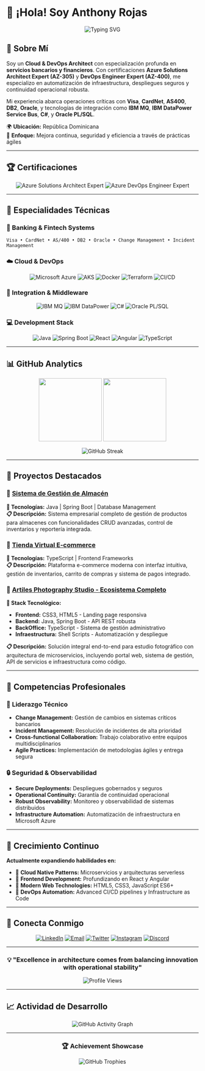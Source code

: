 # 👋 ¡Hola! Soy Anthony Rojas

<div align="center">
  
  ![Typing SVG](https://readme-typing-svg.demolab.com?font=Fira+Code&size=28&duration=3000&pause=1000&color=00D9FF&center=true&vCenter=true&width=800&lines=Cloud+%26+DevOps+Architect;IBM+MQ+%26+DataPower+Expert;Banking+%26+Fintech+Specialist;Azure+Solutions+Architect+Expert;Change+%26+Incident+Management+Leader)

</div>

## 🚀 Sobre Mí

Soy un **Cloud & DevOps Architect** con especialización profunda en **servicios bancarios y financieros**. Con certificaciones **Azure Solutions Architect Expert (AZ-305)** y **DevOps Engineer Expert (AZ-400)**, me especializo en automatización de infraestructura, despliegues seguros y continuidad operacional robusta.

Mi experiencia abarca operaciones críticas con **Visa**, **CardNet**, **AS400**, **DB2**, **Oracle**, y tecnologías de integración como **IBM MQ**, **IBM DataPower Service Bus**, **C#**, y **Oracle PL/SQL**.

🌍 **Ubicación:** República Dominicana  
🎯 **Enfoque:** Mejora continua, seguridad y eficiencia a través de prácticas ágiles

---

## 🏆 Certificaciones

<div align="center">

![Azure Solutions Architect Expert](https://img.shields.io/badge/Azure_Solutions_Architect_Expert-AZ--305-0078D4?style=for-the-badge&logo=microsoft-azure&logoColor=white)
![Azure DevOps Engineer Expert](https://img.shields.io/badge/Azure_DevOps_Engineer_Expert-AZ--400-0078D4?style=for-the-badge&logo=microsoft-azure&logoColor=white)

</div>

---

## 💼 Especialidades Técnicas

### 🏦 Banking & Fintech Systems
```
Visa • CardNet • AS/400 • DB2 • Oracle • Change Management • Incident Management
```

### ☁️ Cloud & DevOps
<div align="center">

![Microsoft Azure](https://img.shields.io/badge/Microsoft_Azure-0078D4?style=for-the-badge&logo=microsoft-azure&logoColor=white)
![AKS](https://img.shields.io/badge/AKS-326CE5?style=for-the-badge&logo=kubernetes&logoColor=white)
![Docker](https://img.shields.io/badge/Docker-2496ED?style=for-the-badge&logo=docker&logoColor=white)
![Terraform](https://img.shields.io/badge/Terraform-623CE4?style=for-the-badge&logo=terraform&logoColor=white)
![CI/CD](https://img.shields.io/badge/CI%2FCD-4285F4?style=for-the-badge&logo=google-cloud&logoColor=white)

</div>

### 🔧 Integration & Middleware
<div align="center">

![IBM MQ](https://img.shields.io/badge/IBM_MQ-052FAD?style=for-the-badge&logo=ibm&logoColor=white)
![IBM DataPower](https://img.shields.io/badge/IBM_DataPower-052FAD?style=for-the-badge&logo=ibm&logoColor=white)
![C#](https://img.shields.io/badge/C%23-239120?style=for-the-badge&logo=c-sharp&logoColor=white)
![Oracle PL/SQL](https://img.shields.io/badge/Oracle_PL%2FSQL-F80000?style=for-the-badge&logo=oracle&logoColor=white)

</div>

### 💻 Development Stack
<div align="center">

![Java](https://img.shields.io/badge/Java-ED8B00?style=for-the-badge&logo=openjdk&logoColor=white)
![Spring Boot](https://img.shields.io/badge/Spring_Boot-6DB33F?style=for-the-badge&logo=spring-boot&logoColor=white)
![React](https://img.shields.io/badge/React-20232A?style=for-the-badge&logo=react&logoColor=61DAFB)
![Angular](https://img.shields.io/badge/Angular-DD0031?style=for-the-badge&logo=angular&logoColor=white)
![TypeScript](https://img.shields.io/badge/TypeScript-007ACC?style=for-the-badge&logo=typescript&logoColor=white)

</div>

---

## 📊 GitHub Analytics

<div align="center">

<img src="https://github-readme-stats.vercel.app/api?username=AntRed1&show_icons=true&theme=tokyonight&hide_border=true&count_private=true" height="165">
<img src="https://github-readme-stats.vercel.app/api/top-langs/?username=AntRed1&layout=compact&theme=tokyonight&hide_border=true&card_width=320" height="165">

</div>

<div align="center">

![GitHub Streak](https://github-readme-streak-stats.herokuapp.com/?user=AntRed1&theme=tokyonight&hide_border=true)

</div>

---

## 🎯 Proyectos Destacados

### 🏪 [Sistema de Gestión de Almacén](https://github.com/AntRed1/PROYECTO_PROG)
**🔧 Tecnologías:** Java | Spring Boot | Database Management  
**📋 Descripción:** Sistema empresarial completo de gestión de productos para almacenes con funcionalidades CRUD avanzadas, control de inventarios y reportería integrada.

### 🛒 [Tienda Virtual E-commerce](https://github.com/AntRed1/Tienda_virtual)
**🔧 Tecnologías:** TypeScript | Frontend Frameworks  
**📋 Descripción:** Plataforma e-commerce moderna con interfaz intuitiva, gestión de inventarios, carrito de compras y sistema de pagos integrado.

### 📸 [Artiles Photography Studio - Ecosistema Completo](https://github.com/AntRed1/artiles-photography-studio)
**🔧 Stack Tecnológico:** 
- **Frontend:** CSS3, HTML5 - Landing page responsiva
- **Backend:** Java, Spring Boot - API REST robusta  
- **BackOffice:** TypeScript - Sistema de gestión administrativo
- **Infraestructura:** Shell Scripts - Automatización y despliegue

**📋 Descripción:** Solución integral end-to-end para estudio fotográfico con arquitectura de microservicios, incluyendo portal web, sistema de gestión, API de servicios e infraestructura como código.

---

## 🌟 Competencias Profesionales

### 🎯 **Liderazgo Técnico**
- **Change Management:** Gestión de cambios en sistemas críticos bancarios
- **Incident Management:** Resolución de incidentes de alta prioridad
- **Cross-functional Collaboration:** Trabajo colaborativo entre equipos multidisciplinarios
- **Agile Practices:** Implementación de metodologías ágiles y entrega segura

### 🔒 **Seguridad & Observabilidad**
- **Secure Deployments:** Despliegues gobernados y seguros
- **Operational Continuity:** Garantía de continuidad operacional
- **Robust Observability:** Monitoreo y observabilidad de sistemas distribuidos
- **Infrastructure Automation:** Automatización de infraestructura en Microsoft Azure

---

## 🌱 Crecimiento Continuo

**Actualmente expandiendo habilidades en:**
- 🚀 **Cloud Native Patterns:** Microservicios y arquitecturas serverless
- 🎨 **Frontend Development:** Profundizando en React y Angular
- 🔧 **Modern Web Technologies:** HTML5, CSS3, JavaScript ES6+
- 🤖 **DevOps Automation:** Advanced CI/CD pipelines y Infrastructure as Code

---

## 🤝 Conecta Conmigo

<div align="center">

[![LinkedIn](https://img.shields.io/badge/LinkedIn-0077B5?style=for-the-badge&logo=linkedin&logoColor=white)](https://www.linkedin.com/in/anthonyrojasv/)
[![Email](https://img.shields.io/badge/Email-D14836?style=for-the-badge&logo=gmail&logoColor=white)](mailto:anthonyatras@gmail.com)
[![Twitter](https://img.shields.io/badge/Twitter-1DA1F2?style=for-the-badge&logo=twitter&logoColor=white)](https://x.com/Arojas2520)
[![Instagram](https://img.shields.io/badge/Instagram-E4405F?style=for-the-badge&logo=instagram&logoColor=white)](https://www.instagram.com/a__red25/)
[![Discord](https://img.shields.io/badge/Discord-7289DA?style=for-the-badge&logo=discord&logoColor=white)](https://discord.com/users/DeathRed)

</div>

---

<div align="center">

### 💡 "Excellence in architecture comes from balancing innovation with operational stability" 

![Profile Views](https://komarev.com/ghpvc/?username=AntRed1&color=00D9FF&style=for-the-badge)

</div>

---

## 📈 Actividad de Desarrollo

<div align="center">

![GitHub Activity Graph](https://github-readme-activity-graph.vercel.app/graph?username=AntRed1&theme=tokyo-night&hide_border=true)

</div>

---

<div align="center">

### 🏆 Achievement Showcase

![GitHub Trophies](https://github-profile-trophy.vercel.app/?username=AntRed1&theme=tokyonight&no-frame=true&column=3&margin-w=15&margin-h=15)

</div>
